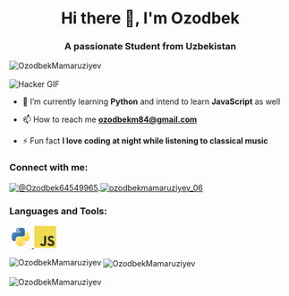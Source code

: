 <h1 align="center">Hi there 👋, I'm Ozodbek</h1>
<h3 align="center">A passionate Student from Uzbekistan</h3>

<p align="left"> <img src="https://komarev.com/ghpvc/?username=OzodbekMamaruziyev&label=Profile%20views&color=0e75b6&style=flat" alt="OzodbekMamaruziyev" /> </p>

<img align="center" src="https://media1.tenor.com/m/zWLzYDsUprAAAAAC/anime-boy.gif" alt="Hacker GIF" />

- 🌱 I’m currently learning **Python** and intend to learn **JavaScript** as well

- 📫 How to reach me **ozodbekm84@gmail.com**

- ⚡ Fun fact **I love coding at night while listening to classical music**

<h3 align="left">Connect with me:</h3>
<p align="left">
<a href="https://x.com/Ozodbek64549965" target="blank">
    <img align="center" src="https://upload.wikimedia.org/wikipedia/commons/5/5f/X_logo.svg" alt="@Ozodbek64549965" height="30" width="30" />
</a>
<a href="https://instagram.com/ozodbekmamaruziyev_06" target="blank"><img align="center" src="https://upload.wikimedia.org/wikipedia/commons/a/a5/Instagram_icon.png" alt="ozodbekmamaruziyev_06" height="30" width="30" /></a>
</p>

<h3 align="left">Languages and Tools:</h3>
<p align="left"> 
<a href="https://www.python.org" target="_blank"> <img src="https://raw.githubusercontent.com/devicons/devicon/master/icons/python/python-original.svg" alt="python" width="40" height="40"/> </a> 
<a href="https://www.javascript.com" target="_blank"> <img src="https://raw.githubusercontent.com/devicons/devicon/master/icons/javascript/javascript-original.svg" alt="javascript" width="40" height="40"/> </a> 
</p>

<p><img align="left" src="https://github-readme-stats.vercel.app/api/top-langs?username=OzodbekMamaruziyev&show_icons=true&locale=en&layout=compact" alt="OzodbekMamaruziyev" /></p>

<p>&nbsp;<img align="center" src="https://github-readme-stats.vercel.app/api?username=OzodbekMamaruziyev&show_icons=true&locale=en" alt="OzodbekMamaruziyev" /></p>

<p><img align="center" src="https://github-readme-streak-stats.herokuapp.com/?user=OzodbekMamaruziyev&" alt="OzodbekMamaruziyev" /></p>
